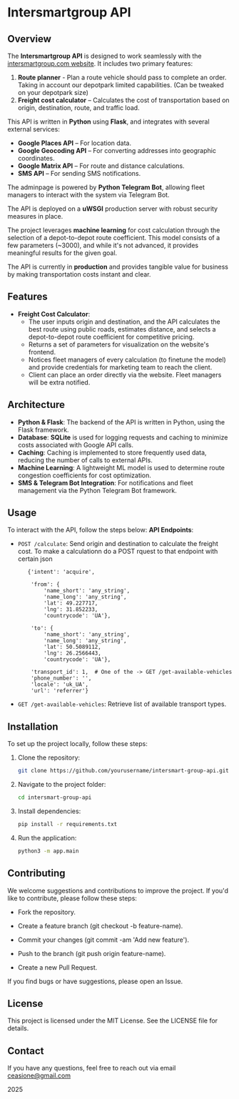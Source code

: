 # Intersmartgroup API

## Overview

The **Intersmartgroup API** is designed to work seamlessly with the [intersmartgroup.com website](https://intersmartgroup.com/). It includes two primary features:
1. **Route planner** - Plan a route vehicle should pass to complete an order. Taking in account our depotpark limited capabilities. (Can be tweaked on your depotpark size)
2. **Freight cost calculator** – Calculates the cost of transportation based on origin, destination, route, and traffic load.

This API is written in **Python** using **Flask**, and integrates with several external services:
- **Google Places API** – For location data.
- **Google Geocoding API** – For converting addresses into geographic coordinates.
- **Google Matrix API** – For route and distance calculations.
- **SMS API** – For sending SMS notifications.

The adminpage is powered by **Python Telegram Bot**, allowing fleet managers to interact with the system via Telegram Bot. 

The API is deployed on a **uWSGI** production server with robust security measures in place.

The project leverages **machine learning** for cost calculation through the selection of a depot-to-depot route coefficient. This model consists of a few parameters (~3000), and while it's not advanced, it provides meaningful results for the given goal.

The API is currently in **production** and provides tangible value for business by making transportation costs instant and clear.

## Features

- **Freight Cost Calculator**:
    - The user inputs origin and destination, and the API calculates the best route using public roads, estimates distance, and selects a depot-to-depot route coefficient for competitive pricing.
    - Returns a set of parameters for visualization on the website's frontend.
    - Notices fleet managers of every calculation (to finetune the model) and provide credentials for marketing team to reach the client. 
    - Client can place an order directly via the website. Fleet managers will be extra notified.

## Architecture

- **Python & Flask**: The backend of the API is written in Python, using the Flask framework.
- **Database**: **SQLite** is used for logging requests and caching to minimize costs associated with Google API calls.
- **Caching**: Caching is implemented to store frequently used data, reducing the number of calls to external APIs.
- **Machine Learning**: A lightweight ML model is used to determine route congestion coefficients for cost optimization.
- **SMS & Telegram Bot Integration**: For notifications and fleet management via the Python Telegram Bot framework.

## Usage

To interact with the API, follow the steps below:
**API Endpoints**:
   - `POST /calculate`: Send origin and destination to calculate the freight cost.
     To make a calculationn do a POST rquest to that endpoint with certain json
     ```
        {'intent': 'acquire',

         'from': {
             'name_short': 'any_string',
             'name_long': 'any_string',
             'lat': 49.227717,
             'lng': 31.852233,
             'countrycode': 'UA'},

         'to': {
             'name_short': 'any_string',
             'name_long': 'any_string',
             'lat': 50.5089112,
             'lng': 26.2566443,
             'countrycode': 'UA'},

         'transport_id': 1,  # One of the -> GET /get-available-vehicles
         'phone_number': '',
         'locale': 'uk_UA',
         'url': 'referrer'}
        ```
   - `GET /get-available-vehicles`: Retrieve list of available transport types.
   

## Installation

To set up the project locally, follow these steps:

1. Clone the repository:

   ```bash
   git clone https://github.com/yourusername/intersmart-group-api.git
   
2. Navigate to the project folder:

   ```bash
   cd intersmart-group-api

3. Install dependencies:
   ```bash
   pip install -r requirements.txt
   
4. Run the application:
   ```bash
   python3 -m app.main

## Contributing

We welcome suggestions and contributions to improve the project. If you'd like to contribute, please follow these steps:

- Fork the repository.

- Create a feature branch (git checkout -b feature-name).

- Commit your changes (git commit -am 'Add new feature').

- Push to the branch (git push origin feature-name).

- Create a new Pull Request.

If you find bugs or have suggestions, please open an Issue.

## License

This project is licensed under the MIT License. See the LICENSE file for details.

## Contact

If you have any questions, feel free to reach out via email ceasione@gmail.com

2025